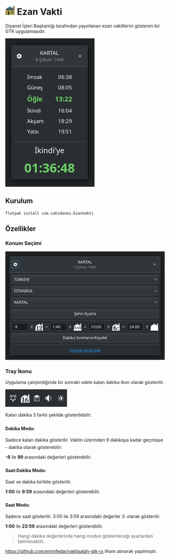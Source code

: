# <img src="icons/icon.svg" alt="icon" width="30"/> Ezan Vakti

Diyanet İşleri Başkanlığı tarafından yayınlanan ezan vakitlerini gösteren bir GTK uygulamasıdır.

![vakitler](screenshots/vakitler.png)

## Kurulum

    flatpak install com.cahidenes.EzanVakti

## Özellikler

### Konum Seçimi

![ayarlar](screenshots/ayarlar.png)

### Tray İkonu

Uygulama çalıştırdığında bir sonraki vakte kalan dakika ikon olarak gösterilir.

![tray ikonu](screenshots/tray_icon.png)

Kalan dakika 3 farklı şekilde gösterilebilir:

#### Dakika Modu: <img src="icons/12.svg" width="20"/>

Sadece kalan dakika gösterilir. Vaktin üzerinden 9 dakikaya kadar geçmişse - dakika olarak gösterebilir: <img src="icons/-5.svg" width="20"/>

**-9** ile **99** arasındaki değerleri gösterebilir.

#### Saat:Dakika Modu: <img src="icons/1:23.svg" width="20"/>

Saat ve dakika birlikte gösterilir. 

**1:00** ile **9:59** arasındaki değerleri gösterebilir.

#### Saat Modu: <img src="icons/3:.svg" width="20"/>

Sadece saat gösterilir. 3:00 ile 3:59 arasındaki değerler 3: olarak gösterilir.

**1:00** ile **23:59** arasındaki değerleri gösterebilir.

> Hangi dakika değerlerinde hangi modun gösterileceği ayarlardan belirlenebilir.
 
https://github.com/eminfedar/vaktisalah-gtk-rs ilham alınarak yapılmıştır.